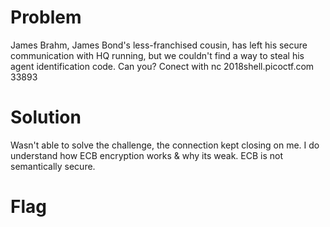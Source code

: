 # Problem
James Brahm, James Bond's less-franchised cousin, has left his secure communication with HQ running, but we couldn't find a way to steal his agent identification code. Can you? Conect with nc 2018shell.picoctf.com 33893

# Solution
Wasn't able to solve the challenge, the connection kept closing on me. I do understand how ECB encryption works & why its weak. ECB is not semantically secure.

# Flag
